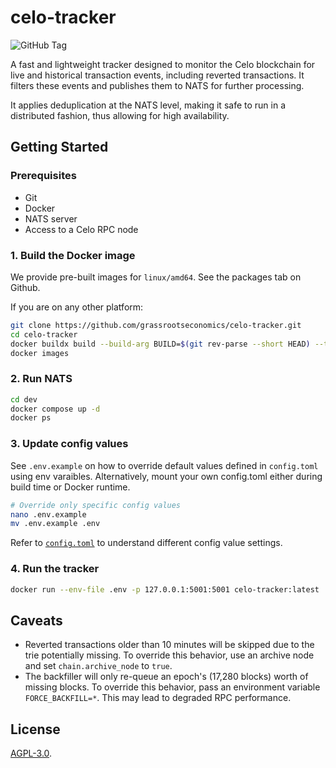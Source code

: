 # celo-tracker

![GitHub Tag](https://img.shields.io/github/v/tag/grassrootseconomics/celo-tracker)

A fast and lightweight tracker designed to monitor the Celo blockchain for live and historical transaction events, including reverted transactions. It filters these events and publishes them to NATS for further processing.

It applies deduplication at the NATS level, making it safe to run in a distributed fashion, thus allowing for high availability.

## Getting Started

### Prerequisites

* Git
* Docker
* NATS server
* Access to a Celo RPC node

### 1. Build the Docker image

We provide pre-built images for `linux/amd64`. See the packages tab on Github.

If you are on any other platform:

```bash
git clone https://github.com/grassrootseconomics/celo-tracker.git
cd celo-tracker
docker buildx build --build-arg BUILD=$(git rev-parse --short HEAD) --tag celo-tracker:$(git rev-parse --short HEAD) --tag celo-tracker:latest .
docker images
```

### 2. Run NATS

```bash
cd dev
docker compose up -d
docker ps
```

### 3. Update config values

See `.env.example` on how to override default values defined in `config.toml` using env varaibles. Alternatively, mount your own config.toml either during build time or Docker runtime.

```bash
# Override only specific config values
nano .env.example
mv .env.example .env
```

Refer to [`config.toml`](config.toml) to understand different config value settings.


### 4. Run the tracker

```bash
docker run --env-file .env -p 127.0.0.1:5001:5001 celo-tracker:latest
```

## Caveats

* Reverted transactions older than 10 minutes will be skipped due to the trie potentially missing. To override this behavior, use an archive node and set `chain.archive_node` to `true`.
* The backfiller will only re-queue an epoch's (17,280 blocks) worth of missing blocks. To override this behavior, pass an environment variable `FORCE_BACKFILL=*`. This may lead to degraded RPC performance.

## License

[AGPL-3.0](LICENSE).
